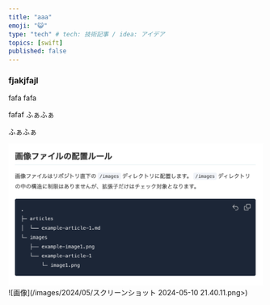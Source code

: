 ```yaml
---
title: "aaa"
emoji: "😺"
type: "tech" # tech: 技術記事 / idea: アイデア
topics: [swift]
published: false
---
```



### fjakjfajl
fafa
fafa


fafaf
ふぁふぁ


ふぁふぁ

![画像](/images/2024/05/10.png)
![画像](/images/2024/05/スクリーンショット 2024-05-10 21.40.11.png>)